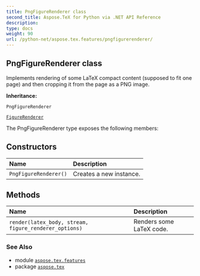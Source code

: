 ```yaml
---
title: PngFigureRenderer class
second_title: Aspose.TeX for Python via .NET API Reference
description: 
type: docs
weight: 90
url: /python-net/aspose.tex.features/pngfigurerenderer/
---
```


## PngFigureRenderer class

Implements rendering of some LaTeX compact content (supposed to fit one page) and then cropping it from the page as a PNG image.

**Inheritance:**

`PngFigureRenderer`

<nbsp> <nbsp> [`FigureRenderer`](/tex/python-net/aspose.tex.features/figurerenderer)



The PngFigureRenderer type exposes the following members:
## Constructors
| Name | Description |
| :- | :- |
| `PngFigureRenderer()` | Creates a new instance. |
## Methods
| Name | Description |
| :- | :- |
| `render(latex_body, stream, figure_renderer_options)` | Renders some LaTeX code. |

### See Also

* module [`aspose.tex.features`](/tex/python-net/aspose.tex.features/)
* package [`aspose.tex`](/tex/python-net/)

